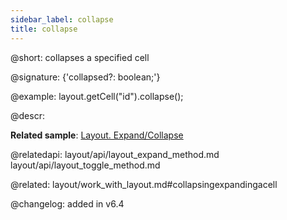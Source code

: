```yaml
---
sidebar_label: collapse
title: collapse
---          
```


@short: collapses a specified cell

@signature: {'collapsed?: boolean;'}

@example:
layout.getCell("id").collapse();



@descr:

**Related sample**: [Layout. Expand/Collapse](https://snippet.dhtmlx.com/h0wtlpyk)

@relatedapi:
layout/api/layout_expand_method.md
layout/api/layout_toggle_method.md

@related: layout/work_with_layout.md#collapsingexpandingacell

@changelog: added in v6.4


